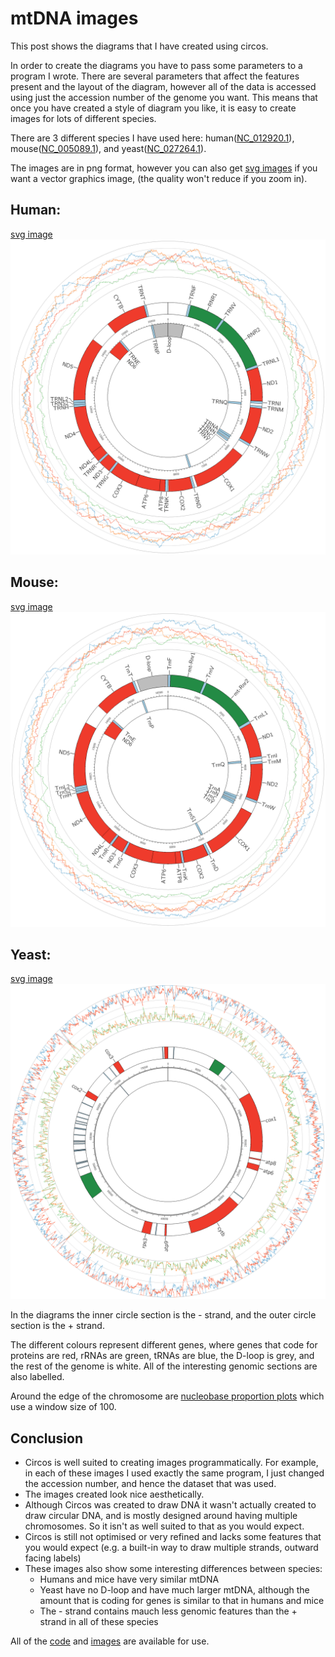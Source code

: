 # mtDNA images
This post shows the diagrams that I have created using circos.

In order to create the diagrams you have to pass some parameters to a program I wrote. There are several parameters that affect the features present and the layout of the diagram, however all of the data is accessed using just the accession number of the genome you want. This means that once you have created a style of diagram you like, it is easy to create images for lots of different species.

There are 3 different species I have used here: human([NC_012920.1](https://www.ncbi.nlm.nih.gov/nuccore/251831106)), mouse([NC_005089.1](https://www.ncbi.nlm.nih.gov/nuccore/NC_005089.1)), and yeast([NC_027264.1](https://www.ncbi.nlm.nih.gov/nuccore/836643572)).

The images are in png format, however you can also get [svg images](../images/circos) if you want a vector graphics image, (the quality won't reduce if you zoom in).

## Human:
[svg image](../images/circos/NC_012920.1.svg)
<img src="../images/circos/NC_012920.1.png" alt="NC_012920.1">

## Mouse:
[svg image](../images/circos/NC_005089.1.svg)
<img src="../images/circos/NC_005089.1.png" alt="NC_005089.1">

## Yeast:
[svg image](../images/circos/NC_027264.1.svg)
<img src="../images/circos/NC_027264.1.png" alt="NC_027264.1">

In the diagrams the inner circle section is the - strand, and the outer circle section is the + strand.

The different colours represent different genes, where genes that code for proteins are red, rRNAs are green, tRNAs are blue, the D-loop is grey, and the rest of the genome is white. All of the interesting genomic sections are also labelled.

Around the edge of the chromosome are [nucleobase proportion plots](mitochondrial_genome_plots.md) which use a window size of 100.


## Conclusion
 + Circos is well suited to creating images programmatically. For example, in each of these images I used exactly the same program, I just changed the accession number, and hence the dataset that was used.
 + The images created look nice aesthetically.
 + Although Circos was created to draw DNA it wasn't actually created to draw circular DNA, and is mostly designed around having multiple chromosomes. So it isn't as well suited to that as you would expect.
 + Circos is still not optimised or very refined and lacks some features that you would expect (e.g. a built-in way to draw multiple strands, outward facing labels)
 + These images also show some interesting differences between species:
   + Humans and mice have very similar mtDNA
   + Yeast have no D-loop and have much larger mtDNA, although the amount that is coding for genes is similar to that in humans and mice
   + The - strand contains mauch less genomic features than the + strand in all of these species


All of the [code](../code) and [images](../images/circos) are available for use.
